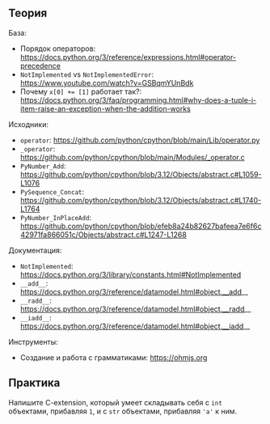 ## Теория

База:
- Порядок операторов: https://docs.python.org/3/reference/expressions.html#operator-precedence
- `NotImplemented` vs `NotImplementedError`: https://www.youtube.com/watch?v=GSBqmYUnBdk
- Почему `x[0] += [1]` работает так?: https://docs.python.org/3/faq/programming.html#why-does-a-tuple-i-item-raise-an-exception-when-the-addition-works

Исходники:
- `operator`: https://github.com/python/cpython/blob/main/Lib/operator.py
- `_operator`: https://github.com/python/cpython/blob/main/Modules/_operator.c
- `PyNumber_Add`: https://github.com/python/cpython/blob/3.12/Objects/abstract.c#L1059-L1076
- `PySequence_Concat`: https://github.com/python/cpython/blob/3.12/Objects/abstract.c#L1740-L1764
- `PyNumber_InPlaceAdd`: https://github.com/python/cpython/blob/efeb8a24b82627bafeea7e6f6c42971fa866051c/Objects/abstract.c#L1247-L1268

Документация:
- `NotImplemented`: https://docs.python.org/3/library/constants.html#NotImplemented
- `__add__`: https://docs.python.org/3/reference/datamodel.html#object.__add__
- `__radd__`: https://docs.python.org/3/reference/datamodel.html#object.__radd__
- `__iadd__`: https://docs.python.org/3/reference/datamodel.html#object.__iadd__

Инструменты:
- Создание и работа с грамматиками: https://ohmjs.org

## Практика

Напишите C-extension, который умеет складывать себя с `int` объектами, прибавляя `1`,
и с `str` объектами, прибавляя `'a'` к ним.
